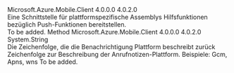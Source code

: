 <Type Name="IPushUtility" FullName="Microsoft.WindowsAzure.MobileServices.IPushUtility">
  <TypeSignature Language="C#" Value="public interface IPushUtility" />
  <TypeSignature Language="ILAsm" Value=".class public interface auto ansi abstract IPushUtility" />
  <TypeSignature Language="DocId" Value="T:Microsoft.WindowsAzure.MobileServices.IPushUtility" />
  <TypeSignature Language="VB.NET" Value="Public Interface IPushUtility" />
  <TypeSignature Language="F#" Value="type IPushUtility = interface" />
  <AssemblyInfo>
    <AssemblyName>Microsoft.Azure.Mobile.Client</AssemblyName>
    <AssemblyVersion>4.0.0.0</AssemblyVersion>
    <AssemblyVersion>4.0.2.0</AssemblyVersion>
  </AssemblyInfo>
  <Interfaces />
  <Docs>
    <summary>
            Eine Schnittstelle für plattformspezifische Assemblys Hilfsfunktionen bezüglich Push-Funktionen bereitstellen.
            </summary>
    <remarks>To be added.</remarks>
  </Docs>
  <Members>
    <Member MemberName="GetPlatform">
      <MemberSignature Language="C#" Value="public string GetPlatform ();" />
      <MemberSignature Language="ILAsm" Value=".method public hidebysig newslot virtual instance string GetPlatform() cil managed" />
      <MemberSignature Language="DocId" Value="M:Microsoft.WindowsAzure.MobileServices.IPushUtility.GetPlatform" />
      <MemberSignature Language="VB.NET" Value="Public Function GetPlatform () As String" />
      <MemberSignature Language="F#" Value="abstract member GetPlatform : unit -&gt; string" Usage="iPushUtility.GetPlatform " />
      <MemberType>Method</MemberType>
      <AssemblyInfo>
        <AssemblyName>Microsoft.Azure.Mobile.Client</AssemblyName>
        <AssemblyVersion>4.0.0.0</AssemblyVersion>
        <AssemblyVersion>4.0.2.0</AssemblyVersion>
      </AssemblyInfo>
      <ReturnValue>
        <ReturnType>System.String</ReturnType>
      </ReturnValue>
      <Parameters />
      <Docs>
        <summary>
            Die Zeichenfolge, die die Benachrichtigung Plattform beschreibt zurück
            </summary>
        <returns>
            Zeichenfolge zur Beschreibung der Anrufnotizen-Plattform. Beispiele: Gcm, Apns, wns
            </returns>
        <remarks>To be added.</remarks>
      </Docs>
    </Member>
  </Members>
</Type>